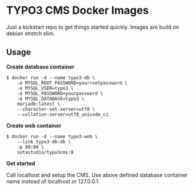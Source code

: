# TYPO3 CMS Docker Images

Just a kickstart repo to get things started quickly. Images are build on debian stretch slim.

## Usage

**Create database container**

```
$ docker run -d --name typo3-db \
    -e MYSQL_ROOT_PASSWORD=yourrootpassword \
    -e MYSQL_USER=typo3 \
    -e MYSQL_PASSWORD=yourpassword \
    -e MYSQL_DATABASE=typo3 \
    mariadb:latest \
    --character-set-server=utf8 \
    --collation-server=utf8_unicode_ci
```

**Create web container**

```
$ docker run -d --name typo3-web \
    --link typo3-db:db \
    -p 80:80 \
    sotastudio/typo3cms:8
```

**Get started**

Call localhost and setup the CMS. Use above defined database container name instead of localhost or 127.0.0.1.